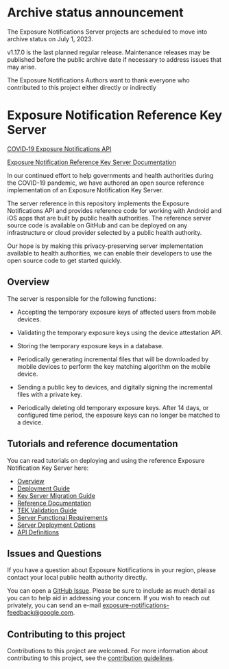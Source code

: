 # Archive status announcement

The Exposure Notifications Server projects are scheduled to move into
archive status on July 1, 2023. 

v1.17.0 is the last planned regular release. Maintenance releases
may be published before the public archive date if necessary to address
issues that may arise.

The Exposure Notifications Authors want to thank everyone who contributed
to this project either directly or indirectly 


# Exposure Notification Reference Key Server

[COVID‑19 Exposure Notifications API](https://www.google.com/covid19/exposurenotifications/)

[Exposure Notification Reference Key Server Documentation](https://google.github.io/exposure-notifications-server/) 

In our continued effort to help governments and health authorities during the
COVID-19 pandemic, we have authored an open source reference implementation of
an Exposure Notification Key Server.

The server reference in this repository implements the Exposure Notifications
API and provides reference code for working with Android and iOS apps that
are built by public health authorities. The reference server source code is
available on GitHub and can be deployed on any infrastructure or cloud
provider selected by a public health authority.

Our hope is by making this privacy-preserving server implementation available
to health authorities, we can enable their developers to use the open source code
to get started quickly.

## Overview

The server is responsible for the following functions:

* Accepting the temporary exposure keys of affected users from mobile devices.

* Validating the temporary exposure keys using the device attestation API.

* Storing the temporary exposure keys in a database.

* Periodically generating incremental files that will be downloaded by mobile
  devices to perform the key matching algorithm on the mobile device.

* Sending a public key to devices, and digitally signing the incremental files with
  a private key.

* Periodically deleting old temporary exposure keys. After 14 days, or
  configured time period, the exposure keys can no longer be matched to a device.

## Tutorials and reference documentation

You can read tutorials on deploying and using the reference Exposure Notification
Key Server here:

* [Overview](https://google.github.io/exposure-notifications-server/)
* [Deployment Guide](https://google.github.io/exposure-notifications-server/getting-started/deploying)
* [Key Server Migration Guide](https://google.github.io/exposure-notifications-server/server_migration)
* [Reference Documentation](https://pkg.go.dev/mod/github.com/google/exposure-notifications-server)
* [TEK Validation Guide](docs/tek_validation.md)
* [Server Functional Requirements](https://google.github.io/exposure-notifications-server/server_functional_requirements)
* [Server Deployment Options](https://google.github.io/exposure-notifications-server/server_deployment_options)
* [API Definitions](pkg/api/v1)

## Issues and Questions

If you have a question about Exposure Notifications in your region, please
contact your local public health authority directly.

You can open a
[GitHub Issue](https://github.com/google/exposure-notifications-server/issues/new).
Please be sure to include as much detail as you can to help aid in addressing
your concern. If you wish to reach out privately, you can send an e-mail
exposure-notifications-feedback@google.com.

## Contributing to this project

Contributions to this project are welcomed. For more information about
contributing to this project, see the [contribution guidelines](CONTRIBUTING.md).
